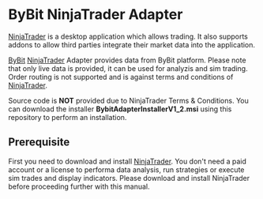# ByBit NinjaTrader Adapter

[NinjaTrader](https://www.ninjatrader.com)  is a desktop application which allows trading. It also supports addons to allow third parties integrate their market data into the application.

[ByBit](https://www.bybit.com) [NinjaTrader](https://www.ninjatrader.com) Adapter provides data from ByBit platform. Please note that only live data is provided, it can be used for analyzis and sim trading. Order routing is not supported and is against terms and conditions of [NinjaTrader](https://www.ninjatrader.com).

Source code is **NOT** provided due to NinjaTrader Terms & Conditions. You can download the installer **BybitAdapterInstallerV1_2.msi** using this repository to perform an installation.

## Prerequisite

First you need to download and install [NinjaTrader](https://www.ninjatrader.com). You don't need a paid account or a license to performa data analysis, run strategies or execute sim trades and display indicators. Please download and install NinjaTrader before proceeding further with this manual.


